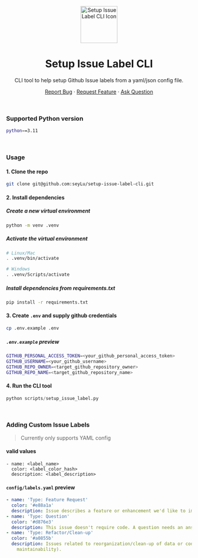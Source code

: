 <div align="center">
    <img height=100 src="https://github.com/seyLu/setup-issue-label-cli/blob/main/static/icons/labels.png" alt="Setup Issue Label CLI Icon">
    <h1>Setup Issue Label CLI</h1>
    <p>CLI tool to help setup Github Issue labels from a yaml/json config file.</p>
    <p>
        <a href="https://github.com/seyLu/setup-issue-label-cli/issues/new">Report Bug</a>
        ·
        <a href="https://github.com/seyLu/setup-issue-label-cli/issues/new">Request Feature</a>
        ·
        <a href="https://github.com/seyLu/setup-issue-label-cli/discussions">Ask Question</a>
    </p>
</div>

<br>

### Supported Python version

```bash
python==3.11
```

<br>

### Usage

#### 1. Clone the repo

```bash
git clone git@github.com:seyLu/setup-issue-label-cli.git
```

#### 2. Install dependencies

##### Create a new virtual environment

```bash
python -m venv .venv
```

##### Activate the virtual environment

```bash
# Linux/Mac
. .venv/bin/activate

# Windows
. .venv/Scripts/activate
```

##### Install dependencies from requirements.txt

```bash
pip install -r requirements.txt
```

#### 3. Create `.env` and supply github credentials

```bash
cp .env.example .env
```

##### `.env.example` preview

```bash
GITHUB_PERSONAL_ACCESS_TOKEN=<your_github_personal_access_token>
GITHUB_USERNAME=<your_github_username>
GITHUB_REPO_OWNER=<target_github_repository_owner>
GITHUB_REPO_NAME=<target_github_repository_name>
```

#### 4. Run the CLI tool

```py
python scripts/setup_issue_label.py
```

<br>

### Adding Custom Issue Labels

> Currently only supports YAML config

#### valid values

```
- name: <label_name>
  color: <label_color_hash>
  description: <label_description>
```

#### `config/labels.yaml` preview

```yaml
- name: 'Type: Feature Request'
  color: '#e88a1a'
  description: Issue describes a feature or enhancement we'd like to implement.
- name: 'Type: Question'
  color: '#d876e3'
  description: This issue doesn't require code. A question needs an answer.
- name: 'Type: Refactor/Clean-up'
  color: '#a0855b'
  description: Issues related to reorganization/clean-up of data or code (e.g. for
    maintainability).
```
